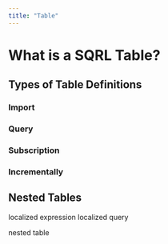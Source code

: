```yaml
---
title: "Table"
---
```


# What is a SQRL Table?

## Types of Table Definitions

### Import

### Query

### Subscription

### Incrementally



## Nested Tables



localized expression
localized query

nested table